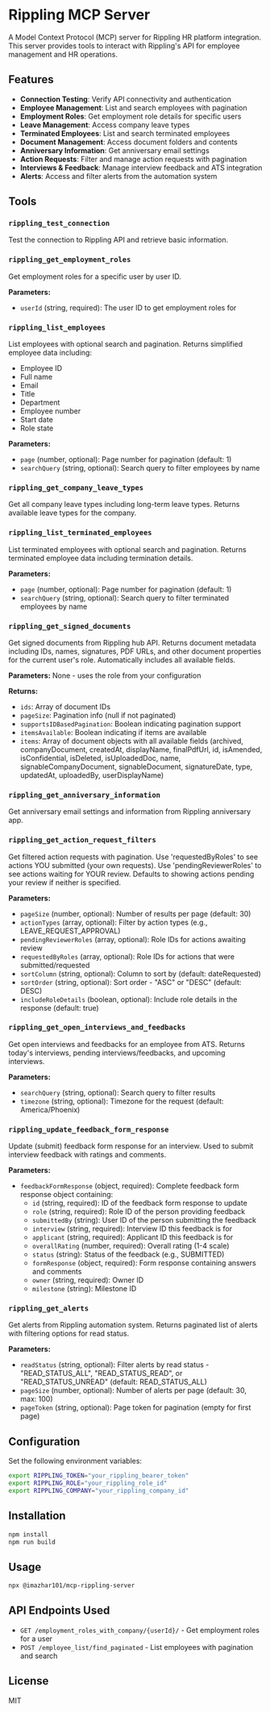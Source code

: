 # Rippling MCP Server

A Model Context Protocol (MCP) server for Rippling HR platform integration. This server provides tools to interact with Rippling's API for employee management and HR operations.

## Features

- **Connection Testing**: Verify API connectivity and authentication
- **Employee Management**: List and search employees with pagination
- **Employment Roles**: Get employment role details for specific users
- **Leave Management**: Access company leave types
- **Terminated Employees**: List and search terminated employees
- **Document Management**: Access document folders and contents
- **Anniversary Information**: Get anniversary email settings
- **Action Requests**: Filter and manage action requests with pagination
- **Interviews & Feedback**: Manage interview feedback and ATS integration
- **Alerts**: Access and filter alerts from the automation system

## Tools

### `rippling_test_connection`
Test the connection to Rippling API and retrieve basic information.

### `rippling_get_employment_roles`
Get employment roles for a specific user by user ID.

**Parameters:**
- `userId` (string, required): The user ID to get employment roles for

### `rippling_list_employees`
List employees with optional search and pagination. Returns simplified employee data including:
- Employee ID
- Full name
- Email
- Title
- Department
- Employee number
- Start date
- Role state

**Parameters:**
- `page` (number, optional): Page number for pagination (default: 1)
- `searchQuery` (string, optional): Search query to filter employees by name

### `rippling_get_company_leave_types`
Get all company leave types including long-term leave types. Returns available leave types for the company.

### `rippling_list_terminated_employees`
List terminated employees with optional search and pagination. Returns terminated employee data including termination details.

**Parameters:**
- `page` (number, optional): Page number for pagination (default: 1)
- `searchQuery` (string, optional): Search query to filter terminated employees by name

### `rippling_get_signed_documents`
Get signed documents from Rippling hub API. Returns document metadata including IDs, names, signatures, PDF URLs, and other document properties for the current user's role. Automatically includes all available fields.

**Parameters:**
None - uses the role from your configuration

**Returns:**
- `ids`: Array of document IDs
- `pageSize`: Pagination info (null if not paginated)
- `supportsIDBasedPagination`: Boolean indicating pagination support
- `itemsAvailable`: Boolean indicating if items are available
- `items`: Array of document objects with all available fields (archived, companyDocument, createdAt, displayName, finalPdfUrl, id, isAmended, isConfidential, isDeleted, isUploadedDoc, name, signableCompanyDocument, signableDocument, signatureDate, type, updatedAt, uploadedBy, userDisplayName)

### `rippling_get_anniversary_information`
Get anniversary email settings and information from Rippling anniversary app.

### `rippling_get_action_request_filters`
Get filtered action requests with pagination. Use 'requestedByRoles' to see actions YOU submitted (your own requests). Use 'pendingReviewerRoles' to see actions waiting for YOUR review. Defaults to showing actions pending your review if neither is specified.

**Parameters:**
- `pageSize` (number, optional): Number of results per page (default: 30)
- `actionTypes` (array, optional): Filter by action types (e.g., LEAVE_REQUEST_APPROVAL)
- `pendingReviewerRoles` (array, optional): Role IDs for actions awaiting review
- `requestedByRoles` (array, optional): Role IDs for actions that were submitted/requested
- `sortColumn` (string, optional): Column to sort by (default: dateRequested)
- `sortOrder` (string, optional): Sort order - "ASC" or "DESC" (default: DESC)
- `includeRoleDetails` (boolean, optional): Include role details in the response (default: true)

### `rippling_get_open_interviews_and_feedbacks`
Get open interviews and feedbacks for an employee from ATS. Returns today's interviews, pending interviews/feedbacks, and upcoming interviews.

**Parameters:**
- `searchQuery` (string, optional): Search query to filter results
- `timezone` (string, optional): Timezone for the request (default: America/Phoenix)

### `rippling_update_feedback_form_response`
Update (submit) feedback form response for an interview. Used to submit interview feedback with ratings and comments.

**Parameters:**
- `feedbackFormResponse` (object, required): Complete feedback form response object containing:
  - `id` (string, required): ID of the feedback form response to update
  - `role` (string, required): Role ID of the person providing feedback
  - `submittedBy` (string): User ID of the person submitting the feedback
  - `interview` (string, required): Interview ID this feedback is for
  - `applicant` (string, required): Applicant ID this feedback is for
  - `overallRating` (number, required): Overall rating (1-4 scale)
  - `status` (string): Status of the feedback (e.g., SUBMITTED)
  - `formResponse` (object, required): Form response containing answers and comments
  - `owner` (string, required): Owner ID
  - `milestone` (string): Milestone ID

### `rippling_get_alerts`
Get alerts from Rippling automation system. Returns paginated list of alerts with filtering options for read status.

**Parameters:**
- `readStatus` (string, optional): Filter alerts by read status - "READ_STATUS_ALL", "READ_STATUS_READ", or "READ_STATUS_UNREAD" (default: READ_STATUS_ALL)
- `pageSize` (number, optional): Number of alerts per page (default: 30, max: 100)
- `pageToken` (string, optional): Page token for pagination (empty for first page)

## Configuration

Set the following environment variables:

```bash
export RIPPLING_TOKEN="your_rippling_bearer_token"
export RIPPLING_ROLE="your_rippling_role_id"
export RIPPLING_COMPANY="your_rippling_company_id"
```

## Installation

```bash
npm install
npm run build
```

## Usage

```bash
npx @imazhar101/mcp-rippling-server
```

## API Endpoints Used

- `GET /employment_roles_with_company/{userId}/` - Get employment roles for a user
- `POST /employee_list/find_paginated` - List employees with pagination and search

## License

MIT
